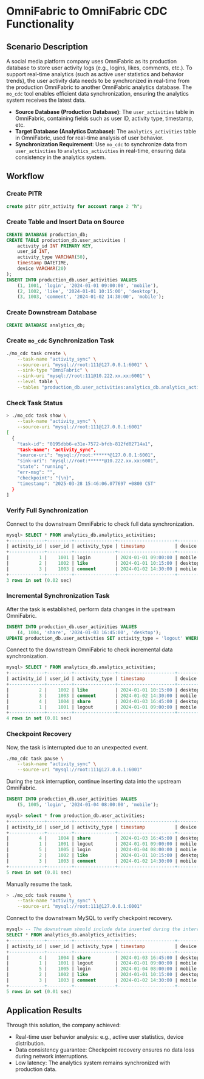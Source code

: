 # OmniFabric to OmniFabric CDC Functionality

## Scenario Description

A social media platform company uses OmniFabric as its production database to store user activity logs (e.g., logins, likes, comments, etc.). To support real-time analytics (such as active user statistics and behavior trends), the user activity data needs to be synchronized in real-time from the production OmniFabric to another OmniFabric analytics database. The `mo_cdc` tool enables efficient data synchronization, ensuring the analytics system receives the latest data.

- **Source Database (Production Database)**: The `user_activities` table in OmniFabric, containing fields such as user ID, activity type, timestamp, etc.
- **Target Database (Analytics Database)**: The `analytics_activities` table in OmniFabric, used for real-time analysis of user behavior.
- **Synchronization Requirement**: Use `mo_cdc` to synchronize data from `user_activities` to `analytics_activities` in real-time, ensuring data consistency in the analytics system.

## Workflow

### Create PITR

```sql
create pitr pitr_activity for account range 2 "h";
```

### Create Table and Insert Data on Source

```sql
CREATE DATABASE production_db;
CREATE TABLE production_db.user_activities (
    activity_id INT PRIMARY KEY,
    user_id INT,
    activity_type VARCHAR(50),
    timestamp DATETIME,
    device VARCHAR(20)
);
INSERT INTO production_db.user_activities VALUES
    (1, 1001, 'login', '2024-01-01 09:00:00', 'mobile'),
    (2, 1002, 'like', '2024-01-01 10:15:00', 'desktop'),
    (3, 1003, 'comment', '2024-01-02 14:30:00', 'mobile');
```

### Create Downstream Database

```sql
CREATE DATABASE analytics_db;
```

### Create `mo_cdc` Synchronization Task

```bash
./mo_cdc task create \
    --task-name "activity_sync" \
    --source-uri "mysql://root:111@127.0.0.1:6001" \
    --sink-type "OmniFabric" \
    --sink-uri "mysql://root:111@10.222.xx.xx:6001" \
    --level table \
    --tables "production_db.user_activities:analytics_db.analytics_activities"
```

### Check Task Status

```bash
> ./mo_cdc task show \
    --task-name "activity_sync" \
    --source-uri "mysql://root:111@127.0.0.1:6001"
[
  {
    "task-id": "0195dbb6-e31e-7572-bfdb-812fd02714a1",
    "task-name": "activity_sync",
    "source-uri": "mysql://root:******@127.0.0.1:6001",
    "sink-uri": "mysql://root:******@10.222.xx.xx:6001",
    "state": "running",
    "err-msg": "",
    "checkpoint": "{\n}",
    "timestamp": "2025-03-28 15:46:06.077697 +0800 CST"
  }
]
```

### Verify Full Synchronization

Connect to the downstream OmniFabric to check full data synchronization.

```sql
mysql> SELECT * FROM analytics_db.analytics_activities;
+-------------+---------+---------------+---------------------+---------+
| activity_id | user_id | activity_type | timestamp           | device  |
+-------------+---------+---------------+---------------------+---------+
|           1 |    1001 | login         | 2024-01-01 09:00:00 | mobile  |
|           2 |    1002 | like          | 2024-01-01 10:15:00 | desktop |
|           3 |    1003 | comment       | 2024-01-02 14:30:00 | mobile  |
+-------------+---------+---------------+---------------------+---------+
3 rows in set (0.02 sec)
```

### Incremental Synchronization Task

After the task is established, perform data changes in the upstream OmniFabric.

```sql
INSERT INTO production_db.user_activities VALUES
    (4, 1004, 'share', '2024-01-03 16:45:00', 'desktop');
UPDATE production_db.user_activities SET activity_type = 'logout' WHERE activity_id = 1;
```

Connect to the downstream OmniFabric to check incremental data synchronization.

```sql
mysql> SELECT * FROM analytics_db.analytics_activities;
+-------------+---------+---------------+---------------------+---------+
| activity_id | user_id | activity_type | timestamp           | device  |
+-------------+---------+---------------+---------------------+---------+
|           2 |    1002 | like          | 2024-01-01 10:15:00 | desktop |
|           3 |    1003 | comment       | 2024-01-02 14:30:00 | mobile  |
|           4 |    1004 | share         | 2024-01-03 16:45:00 | desktop |
|           1 |    1001 | logout        | 2024-01-01 09:00:00 | mobile  |
+-------------+---------+---------------+---------------------+---------+
4 rows in set (0.01 sec)
```

### Checkpoint Recovery

Now, the task is interrupted due to an unexpected event.

```bash
./mo_cdc task pause \
    --task-name "activity_sync" \
    --source-uri "mysql://root:111@127.0.0.1:6001"
```

During the task interruption, continue inserting data into the upstream OmniFabric.

```sql
INSERT INTO production_db.user_activities VALUES
    (5, 1005, 'login', '2024-01-04 08:00:00', 'mobile');

mysql> select * from production_db.user_activities;
+-------------+---------+---------------+---------------------+---------+
| activity_id | user_id | activity_type | timestamp           | device  |
+-------------+---------+---------------+---------------------+---------+
|           4 |    1004 | share         | 2024-01-03 16:45:00 | desktop |
|           1 |    1001 | logout        | 2024-01-01 09:00:00 | mobile  |
|           5 |    1005 | login         | 2024-01-04 08:00:00 | mobile  |
|           2 |    1002 | like          | 2024-01-01 10:15:00 | desktop |
|           3 |    1003 | comment       | 2024-01-02 14:30:00 | mobile  |
+-------------+---------+---------------+---------------------+---------+
5 rows in set (0.01 sec)
```

Manually resume the task.

```bash
> ./mo_cdc task resume \
    --task-name "activity_sync" \
    --source-uri "mysql://root:111@127.0.0.1:6001"
```

Connect to the downstream MySQL to verify checkpoint recovery.

```sql
mysql> -- The downstream should include data inserted during the interruption.
SELECT * FROM analytics_db.analytics_activities;
+-------------+---------+---------------+---------------------+---------+
| activity_id | user_id | activity_type | timestamp           | device  |
+-------------+---------+---------------+---------------------+---------+
|           4 |    1004 | share         | 2024-01-03 16:45:00 | desktop |
|           1 |    1001 | logout        | 2024-01-01 09:00:00 | mobile  |
|           5 |    1005 | login         | 2024-01-04 08:00:00 | mobile  |
|           2 |    1002 | like          | 2024-01-01 10:15:00 | desktop |
|           3 |    1003 | comment       | 2024-01-02 14:30:00 | mobile  |
+-------------+---------+---------------+---------------------+---------+
5 rows in set (0.01 sec)
```

## Application Results

Through this solution, the company achieved:

- Real-time user behavior analysis: e.g., active user statistics, device distribution.
- Data consistency guarantee: Checkpoint recovery ensures no data loss during network interruptions.
- Low latency: The analytics system remains synchronized with production data.